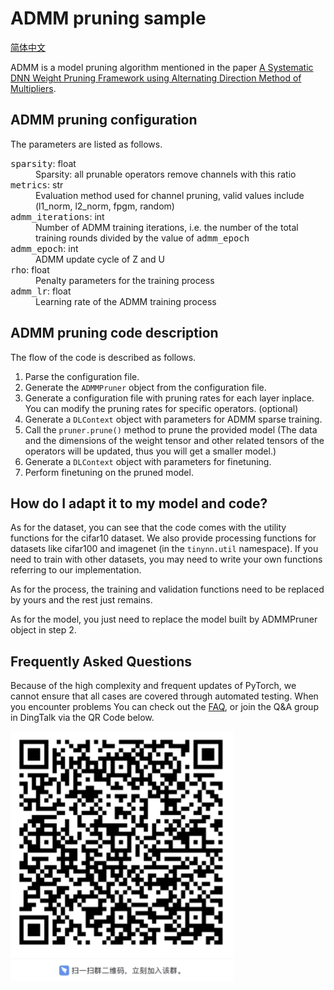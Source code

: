 # ADMM pruning sample
[简体中文](examples/pruner/admm/README_zh-CN.md)

ADMM is a model pruning algorithm mentioned in the paper [A Systematic DNN Weight Pruning Framework using Alternating Direction Method of Multipliers](https://arxiv.org/abs/1804.03294).

## ADMM pruning configuration
The parameters are listed as follows.

<dl>
<dt><tt>sparsity</tt>: float</dt>
<dd>Sparsity: all prunable operators remove channels with this ratio </dd>
<dt><tt>metrics</tt>: str</dt>
<dd>Evaluation method used for channel pruning, valid values include (l1_norm, l2_norm, fpgm, random) </dd>
<dt><tt>admm_iterations</tt>: int</dt>
<dd>Number of ADMM training iterations, i.e. the number of the total training rounds divided by the value of <tt>admm_epoch</tt> </dd>
<dt><tt>admm_epoch</tt>: int</dt>
<dd>ADMM update cycle of Z and U </dd>
<dt><tt>rho</tt>: float</dt>
<dd>Penalty parameters for the training process </dd>
<dt><tt>admm_lr</tt>: float</dt>
<dd>Learning rate of the ADMM training process </dd>
</dl>

## ADMM pruning code description
The flow of the code is described as follows.
1. Parse the configuration file.
2. Generate the `ADMMPruner` object from the configuration file.
3. Generate a configuration file with pruning rates for each layer inplace. You can modify the pruning rates for specific operators. (optional)
4. Generate a `DLContext` object with parameters for ADMM sparse training.
5. Call the `pruner.prune()` method to prune the provided model (The data and the dimensions of the weight tensor and other related tensors of the operators will be updated, thus you will get a smaller model.)
6. Generate a `DLContext` object with parameters for finetuning.
7. Perform finetuning on the pruned model.

## How do I adapt it to my model and code?
As for the dataset, you can see that the code comes with the utility functions for the cifar10 dataset. We also provide processing functions for datasets like cifar100 and imagenet (in the `tinynn.util` namespace). If you need to train with other datasets, you may need to write your own functions referring to our implementation.

As for the process, the training and validation functions need to be replaced by yours and the rest just remains.

As for the model, you just need to replace the model built by ADMMPruner object in step 2.

## Frequently Asked Questions

Because of the high complexity and frequent updates of PyTorch, we cannot ensure that all cases are covered through automated testing. When you encounter problems
You can check out the [FAQ](docs/FAQ.md), or join the Q&A group in DingTalk via the QR Code below.

![img.png](docs/qa.png)
